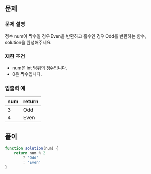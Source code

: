 ## 문제

### 문제 설명

정수 num이 짝수일 경우 Even을 반환하고 홀수인 경우 Odd를 반환하는 함수, solution을 완성해주세요.

### 제한 조건

- num은 int 범위의 정수입니다.
- 0은 짝수입니다.

### 입출력 예

| num | return |
| --- | ------ |
| 3 | Odd |
| 4 | Even |

## 풀이

```javascript
function solution(num) {
    return num % 2
        ? 'Odd'
        : 'Even'
}
```
